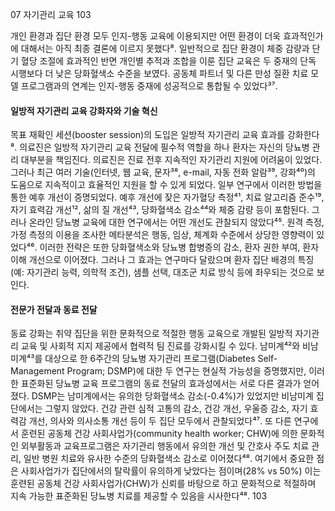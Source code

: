 07 자기관리 교육
103

개인 환경과 집단 환경 모두 인지-행동 교육에 이용되지만 어떤 환경이 더욱 효과적인가에 대해서는 아직 최종 결론에 이르지 못했다⁸. 일반적으로 집단 환경이 체중 감량과 단기 혈당 조절에 효과적인 반면 개인별 추적과 조합을 이룬 집단 교육은 두 중재의 단독 시행보다 더 낮은 당화혈색소 수준을 보였다. 공동체 파트너 및 다른 만성 질환 치료 모델 프로그램과의 연계는 인지-행동 중재에 성공적으로 통합될 수 있었다³⁷.

#### 일방적 자기관리 교육 강화자와 기술 혁신
목표 재확인 세션(booster session)의 도입은 일방적 자기관리 교육 효과를 강화한다⁸. 의료진은 일방적 자기관리 교육 전달에 필수적 역할을 하나 환자는 자신의 당뇨병 관리 대부분을 책임진다. 의료진은 진료 전후 지속적인 자기관리 지원에 어려움이 있었다. 그러나 최근 여러 기술(인터넷, 웹 교육, 문자³⁸, e-mail, 자동 전화 알람³⁹, 강화⁴⁰)의 도움으로 지속적이고 효율적인 지원을 할 수 있게 되었다. 일부 연구에서 이러한 방법을 통한 예후 개선이 증명되었다. 예후 개선에 잦은 자가혈당 측정⁴¹, 치료 알고리즘 준수¹⁹, 자기 효력감 개선¹², 삶의 질 개선⁴³, 당화혈색소 감소⁴⁴와 체중 감량 등이 포함된다. 그러나 온라인 당뇨병 교육에 대한 연구에서는 어떤 개선도 관찰되지 않았다⁴⁵.
원격 측정, 가정 측정의 이용을 조사한 메타분석은 행동, 임상, 체계화 수준에서 상당한 영향력이 있었다⁴⁶. 이러한 전략은 또한 당화혈색소와 당뇨병 합병증의 감소, 환자 권한 부여, 환자 이해 개선으로 이어졌다. 그러나 그 효과는 연구마다 달랐으며 환자 집단 배경의 특징(예: 자기관리 능력, 의학적 조건), 샘플 선택, 대조군 치료 방식 등에 좌우되는 것으로 보인다.

#### 전문가 전달과 동료 전달
동료 강화는 취약 집단을 위한 문화적으로 적절한 행동 교육으로 개발된 일방적 자기관리 교육 및 사회적 지지 제공에서 협력적 팀 진료를 강화시킬 수 있다. 남미계⁴²와 비남미계⁴³를 대상으로 한 6주간의 당뇨병 자기관리 프로그램(Diabetes Self-Management Program; DSMP)에 대한 두 연구는 현실적 가능성을 증명했지만, 이러한 표준화된 당뇨병 교육 프로그램의 동료 전달의 효과성에서는 서로 다른 결과가 얻어졌다. DSMP는 남미계에서는 유의한 당화혈색소 감소(-0.4%)가 있었지만 비남미계 집단에서는 그렇지 않았다. 건강 관련 심적 고통의 감소, 건강 개선, 우울증 감소, 자기 효력감 개선, 의사와 의사소통 개선 등이 두 집단 모두에서 관찰되었다⁴⁷. 또 다른 연구에서 훈련된 공동체 건강 사회사업가(community health worker; CHW)에 의한 문화적인 외부활동과 교육프로그램은 자기관리 행동에서 유의한 개선 및 간호사 주도 치료 관리, 일반 병원 치료와 유사한 수준의 당화혈색소 감소로 이어졌다⁴⁸. 여기에서 중요한 점은 사회사업가가 집단에서의 탈락률이 유의하게 낮았다는 점이며(28% vs 50%) 이는 훈련된 공동체 건강 사회사업가(CHW)가 신뢰를 바탕으로 하고 문화적으로 적절하며 지속 가능한 표준화된 당뇨병 치료를 제공할 수 있음을 시사한다⁴⁸.
<PAGE>103